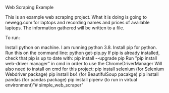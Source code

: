 Web Scraping Example

This is an example web scraping project. What it is doing is going to newegg.com for laptops and recording names and prices of available laptops.
The information gathered will be written to a file.


To run:

Install python on machine. I am running python 3.8.
Install pip for python. Run this on the command line: python get-pip.py
If pip is already installed, check that pip is up to date with:  pip install --upgrade pip
Run "pip install web-driver manager" in cmd in order to use the ChromeDriverManager
Will also need to install on cmd for this project:
pip install selenium (for Selenium Webdriver package)
pip install bs4 (for BeautifulSoup pacakge)
pip install pandas (for pandas package)
pip install pipenv (to run in virtual environment)"# simple_web_scraper" 
